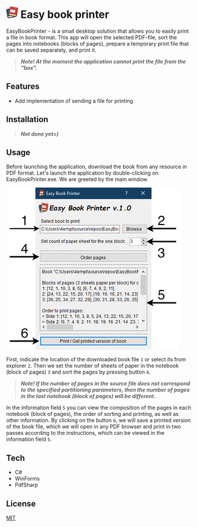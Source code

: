 # ![EasyBookPrinter-Icon](/EasyBookPrinter/Resources/book-32x32.png) Easy book printer
EasyBookPrinter - is a small desktop solution that allows you to easily print a file in book format.
This app will open the selected PDF-file, sort the pages into notebooks (blocks of pages), prepare a temporary print file that can be saved separately, and print it.

> ***Note! At the moment the application cannot print the file from the "box".***

## Features 
- Add implementation of sending a file for printing

## Installation
> ***Not done yet=)***

## Usage
Before launching the application, download the book from any resource in PDF format. 
Let's launch the application by double-clicking on EasyBookPrinter.exe. We are greeted by the main window. 

![EasyBookPrinter-MainForm-Scrennshoot](/EasyBookPrinter/Resources/EasyBookPrinter-MainForm-Scrennshoot.png)

First, indicate the location of the downloaded book file `1` or select its from explorer `2`. Then we set the number of sheets of paper in the notebook (block of pages) `3` and sort the pages by pressing button `4`.

> ***Note! If the number of pages in the source file does not correspond to the specified partitioning parameters, then the number of pages in the last notebook (block of pages) will be different.***

In the information field `5` you can view the composition of the pages in each notebook (block of pages), the order of sorting and printing, as well as other information. By clicking on the button `6`, we will save a printed version of the book file, which we will open in any PDF browser and print in two passes according to the instructions, which can be viewed in the information field `5`.

## Tech 
- C# 
- WinForms
- PdfSharp

## License
[MIT](https://choosealicense.com/licenses/mit/)
